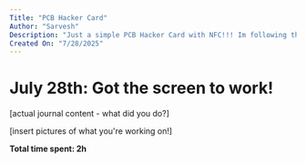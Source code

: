 ```yaml
---
Title: "PCB Hacker Card"
Author: "Sarvesh"
Description: "Just a simple PCB Hacker Card with NFC!!! Im following the tutorial on https://jams.hackclub.com/jam/hacker-card"
Created On: "7/28/2025"
---
```


# July 28th: Got the screen to work!

[actual journal content - what did you do?]

[insert pictures of what you're working on!]

**Total time spent: 2h**